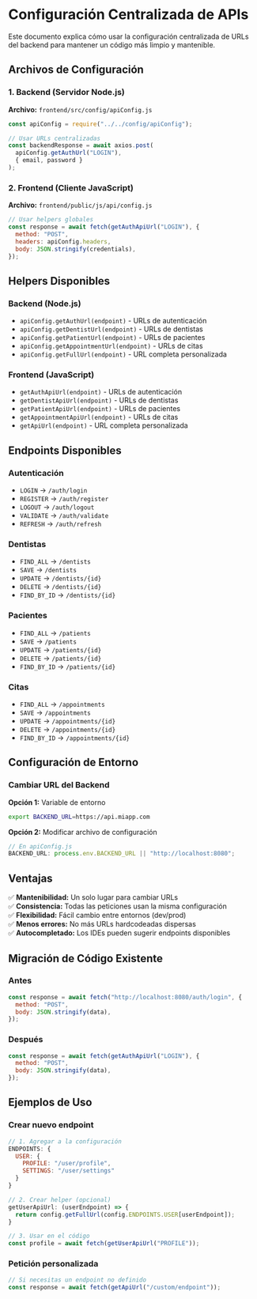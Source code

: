 # Configuración Centralizada de APIs

Este documento explica cómo usar la configuración centralizada de URLs del backend para mantener un código más limpio y mantenible.

## Archivos de Configuración

### 1. Backend (Servidor Node.js)

**Archivo:** `frontend/src/config/apiConfig.js`

```javascript
const apiConfig = require("../../config/apiConfig");

// Usar URLs centralizadas
const backendResponse = await axios.post(
  apiConfig.getAuthUrl("LOGIN"),
  { email, password }
);
```

### 2. Frontend (Cliente JavaScript)

**Archivo:** `frontend/public/js/api/config.js`

```javascript
// Usar helpers globales
const response = await fetch(getAuthApiUrl("LOGIN"), {
  method: "POST",
  headers: apiConfig.headers,
  body: JSON.stringify(credentials),
});
```

## Helpers Disponibles

### Backend (Node.js)

- `apiConfig.getAuthUrl(endpoint)` - URLs de autenticación
- `apiConfig.getDentistUrl(endpoint)` - URLs de dentistas
- `apiConfig.getPatientUrl(endpoint)` - URLs de pacientes
- `apiConfig.getAppointmentUrl(endpoint)` - URLs de citas
- `apiConfig.getFullUrl(endpoint)` - URL completa personalizada

### Frontend (JavaScript)

- `getAuthApiUrl(endpoint)` - URLs de autenticación
- `getDentistApiUrl(endpoint)` - URLs de dentistas
- `getPatientApiUrl(endpoint)` - URLs de pacientes
- `getAppointmentApiUrl(endpoint)` - URLs de citas
- `getApiUrl(endpoint)` - URL completa personalizada

## Endpoints Disponibles

### Autenticación

- `LOGIN` → `/auth/login`
- `REGISTER` → `/auth/register`
- `LOGOUT` → `/auth/logout`
- `VALIDATE` → `/auth/validate`
- `REFRESH` → `/auth/refresh`

### Dentistas

- `FIND_ALL` → `/dentists`
- `SAVE` → `/dentists`
- `UPDATE` → `/dentists/{id}`
- `DELETE` → `/dentists/{id}`
- `FIND_BY_ID` → `/dentists/{id}`

### Pacientes

- `FIND_ALL` → `/patients`
- `SAVE` → `/patients`
- `UPDATE` → `/patients/{id}`
- `DELETE` → `/patients/{id}`
- `FIND_BY_ID` → `/patients/{id}`

### Citas

- `FIND_ALL` → `/appointments`
- `SAVE` → `/appointments`
- `UPDATE` → `/appointments/{id}`
- `DELETE` → `/appointments/{id}`
- `FIND_BY_ID` → `/appointments/{id}`

## Configuración de Entorno

### Cambiar URL del Backend

**Opción 1:** Variable de entorno

```bash
export BACKEND_URL=https://api.miapp.com
```

**Opción 2:** Modificar archivo de configuración

```javascript
// En apiConfig.js
BACKEND_URL: process.env.BACKEND_URL || "http://localhost:8080";
```

## Ventajas

✅ **Mantenibilidad:** Un solo lugar para cambiar URLs  
✅ **Consistencia:** Todas las peticiones usan la misma configuración  
✅ **Flexibilidad:** Fácil cambio entre entornos (dev/prod)  
✅ **Menos errores:** No más URLs hardcodeadas dispersas  
✅ **Autocompletado:** Los IDEs pueden sugerir endpoints disponibles

## Migración de Código Existente

### Antes

```javascript
const response = await fetch("http://localhost:8080/auth/login", {
  method: "POST",
  body: JSON.stringify(data),
});
```

### Después

```javascript
const response = await fetch(getAuthApiUrl("LOGIN"), {
  method: "POST",
  body: JSON.stringify(data),
});
```

## Ejemplos de Uso

### Crear nuevo endpoint

```javascript
// 1. Agregar a la configuración
ENDPOINTS: {
  USER: {
    PROFILE: "/user/profile",
    SETTINGS: "/user/settings"
  }
}

// 2. Crear helper (opcional)
getUserApiUrl: (userEndpoint) => {
  return config.getFullUrl(config.ENDPOINTS.USER[userEndpoint]);
}

// 3. Usar en el código
const profile = await fetch(getUserApiUrl("PROFILE"));
```

### Petición personalizada

```javascript
// Si necesitas un endpoint no definido
const response = await fetch(getApiUrl("/custom/endpoint"));
```
